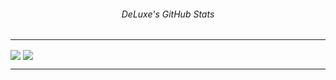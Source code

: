 <center>
  <h6>DeLuxe's GitHub Stats</h6>
</center>
<hr>
<a>
  <img align="center" src="https://github-readme-stats.vercel.app/api?username=DeLuxe1337001&count_private=true&show_icons=true&theme=material-palenight"/>
</a>
<a>
  <img align="center" src="https://github-readme-stats.vercel.app/api/top-langs/?username=DeLuxe1337001&exclude_repo=Pixel-Tamers-RE&theme=material-palenight&layout=compact"/>
</a>
<hr>
